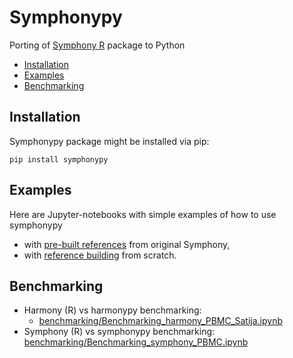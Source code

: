 <!-- omit in toc -->
# Symphonypy
Porting of [Symphony R](https://github.com/immunogenomics/symphony) package to Python

- [Installation](#installation)
- [Examples](#examples)
- [Benchmarking](#benchmarking)


## Installation
Symphonypy package might be installed via pip:
```
pip install symphonypy
```

## Examples
Here are Jupyter-notebooks with simple examples of how to use symphonypy
- with [pre-built references](notebooks/Symphonypy_precomputed.ipynb) from original Symphony,
- with [reference building](notebooks/Symphonypy_simple_tutorial.ipynb) from scratch.


## Benchmarking
- Harmony (R) vs harmonypy benchmarking:
  - [benchmarking/Benchmarking_harmony_PBMC_Satija.ipynb](benchmarking/Benchmarking_harmony_PBMC_Satija_CITEseq.ipynb)
- Symphony (R) vs symphonypy benchmarking: [benchmarking/Benchmarking_symphony_PBMC.ipynb](benchmarking/Benchmarking_symphony_PBMC.ipynb)

